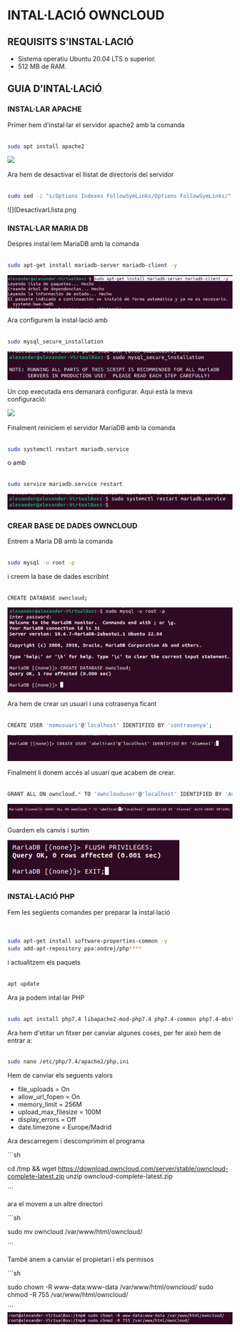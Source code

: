 # INTAL·LACIÓ OWNCLOUD

## REQUISITS S'INSTAL·LACIÓ

- Sistema operatiu Ubuntu 20.04 LTS o superior.
- 512 MB de RAM.

## GUIA D'INTAL·LACIÓ


### INSTAL·LAR APACHE

Primer hem d'instal·lar el servidor apache2 amb la comanda 
```sh

sudo apt install apache2

```

![](Instal·lar_apache.png)

Ara hem de desactivar el llistat de directoris del servidor

```sh

sudo sed -i "s/Options Indexes FollowSymLinks/Options FollowSymLinks/" /etc/apache2/apache2.conf

```
![](DesactivarLlista.png

### INSTAL·LAR MARIA DB

Despres instal·lem MariaDB amb la comanda 
```sh

sudo apt-get install mariadb-server mariadb-client -y

```

![](Istal·lar_MariaDB.png)

Ara configurem la instal·lació amb 

```sh

sudo mysql_secure_installation

```

![](Configurar_intal·lació.png)

Un cop executada ens demanará configurar.
Aquí està la meva configuració:

![](Meva-Configuració.png)

Finalment reiniciem el servidor MariaDB amb la comanda 
```sh

sudo systemctl restart mariadb.service 

```
o amb 

```sh

sudo service mariadb.service restart

```

![](RestartMariaDB.png)


### CREAR BASE DE DADES OWNCLOUD

Entrem a Maria DB amb la comanda 
```sh

sudo mysql -u root -p

```

i creem la base de dades escribint 

```sh

CREATE DATABASE owncloud;

```

![](CrearBD.png)

Ara hem de crear un usuari i una cotrasenya ficant 

```sh

CREATE USER 'nomusuari'@'localhost' IDENTIFIED BY 'contrasenya';

```
![](Crear_UserOwncloud.png)

Finalment li donem accés al usuari que acabem de crear.

```sh

GRANT ALL ON owncloud.* TO 'ownclouduser'@'localhost' IDENTIFIED BY 'Admin1234' WITH GRANT OPTION;


```
![](DonarAcces2.png)

Guardem els canvis i surtim 

![](GiS.png)


### INSTAL·LACIÓ PHP

Fem les següents comandes per preparar la instal·lació

```sh


sudo apt-get install software-properties-common -y
sudo add-apt-repository ppa:ondrej/php****

```
i actualitzem els paquets 

```sh

apt update

```

Ara ja podem intal·lar PHP

```sh

sudo apt install php7.4 libapache2-mod-php7.4 php7.4-common php7.4-mbstring php7.4-xmlrpc php7.4-soap php7.4-apcu php7.4-smbclient php7.4-ldap php7.4-redis php7.4-gd php7.4-xml php7.4-intl php7.4-json php7.4-imagick php7.4-mysql php7.4-cli php7.4-mcrypt php7.4-ldap php7.4-zip php7.4-curl -y

```

Ara hem d'etitar un fitxer per canviar algunes coses, per fer això hem de entrar a:

```sh

sudo nano /etc/php/7.4/apache2/php.ini


```
Hem de canviar els seguents valors 

- file_uploads = On
- allow_url_fopen = On
- memory_limit = 256M
- upload_max_filesize = 100M
- display_errors = Off
- date.timezone = Europe/Madrid



Ara descarregem i descomprimim el programa

´´´sh

cd /tmp && wget https://download.owncloud.com/server/stable/owncloud-complete-latest.zip
unzip owncloud-complete-latest.zip

´´´

ara el movem a un altre directori

´´´sh

sudo mv owncloud /var/www/html/owncloud/

´´´

També anem a canviar el propietari i els permisos

´´´sh

sudo chown -R www-data:www-data /var/www/html/owncloud/
sudo chmod -R 755 /var/www/html/owncloud/

´´´
![](CPermisos.png)








